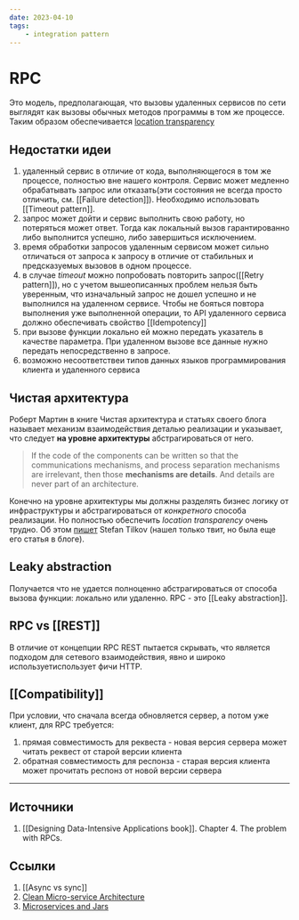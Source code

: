 ```yaml
---
date: 2023-04-10
tags:
    - integration pattern
---
```

# RPC

Это модель, предполагающая, что вызовы удаленных сервисов по сети выглядят как вызовы обычных методов программы в том же процессе. Таким образом обеспечивается [location transparency](https://en.wikipedia.org/wiki/Location_transparency)

## Недостатки идеи

1. удаленный сервис в отличие от кода, выполняющегося в том же процессе, полностью вне нашего контроля. Cервис может медленно обрабатывать запрос или отказать(эти состояния не всегда просто отличить, см. [[Failure detection]]). Необходимо использовать [[Timeout pattern]].
1. запрос может дойти и сервис выполнить свою работу, но потеряться может ответ. Тогда как локальный вызов гарантированно либо выполнится успешно, либо завершиться исключением.
1. время обработки запросов удаленным сервисом может сильно отличаться от запроса к запросу в отличие от стабильных и предсказуемых вызовов в одном процессе.
1. в случае *timeout* можно попробовать повторить запрос([[Retry pattern]]), но с учетом вышеописанных проблем нельзя быть уверенным, что изначальный запрос не дошел успешно и не выполнился на удаленном сервисе. Чтобы не бояться повтора выполнения уже выполненной операции, то API удаленного сервиса должно обеспечивать свойство [[Idempotency]]
1. при вызове функции локально ей можно передать указатель в качестве параметра. При удаленном вызове все данные нужно передать непосредственно в запросе.
1. возможно несоответствеи типов данных языков программирования клиента и удаленного сервиса

## Чистая архитектура

Роберт Мартин в книге Чистая архитектура и статьях своего блога называет механизм взаимодействия деталью реализации и указывает, что следует **на уровне архитектуры** абстрагироваться от него.

> If the code of the components can be written so that the communications mechanisms, and process separation mechanisms are irrelevant, then those **mechanisms are details**. And details are never part of an architecture.

Конечно на уровне архитектуры мы должны разделять бизнес логику от инфраструктуры и абстрагироваться от *конкретного* способа реализации. Но полностью обеспечить *location transparency* очень трудно. Об этом [пишет](https://twitter.com/stilkov/status/517982267688632320?s=20) Stefan Tilkov (нашел только твит, но была еще его статья в блоге).

## Leaky abstraction

Получается что не удается полноценно абстрагироваться от способа вызова функции: локально или удаленно. RPC - это [[Leaky abstraction]].

## RPC vs [[REST]]

В отличие от концепции RPC REST пытается скрывать, что является подходом для сетевого взаимодействия, явно и широко используетиспользует фичи HTTP.

## [[Compatibility]]

При условии, что сначала всегда обновляется сервер, а потом уже клиент, для RPC требуется:

1. прямая совместимость для реквеста - новая версия сервера может читать реквест от старой версии клиента
1. обратная совместимость для респонза - старая версия клиента может прочитать респонз от новой версии сервера

---

## Источники

1. [[Designing Data-Intensive Applications book]]. Chapter 4. The problem with RPCs.

## Ссылки

1. [[Async vs sync]]
1. [Clean Micro-service Architecture](https://blog.cleancoder.com/uncle-bob/2014/10/01/CleanMicroserviceArchitecture.html)
1. [Microservices and Jars](https://blog.cleancoder.com/uncle-bob/2014/09/19/MicroServicesAndJars.html)

